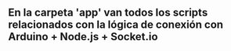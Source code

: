 ## En la carpeta 'app' van todos los scripts relacionados con la lógica de conexión con Arduino + Node.js + Socket.io